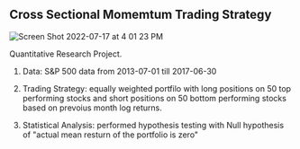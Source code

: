 
## Cross Sectional Momemtum Trading Strategy

![Screen Shot 2022-07-17 at 4 01 23 PM](https://user-images.githubusercontent.com/41276263/179428262-ff6a14eb-f27e-4515-ae66-2dfdf2919a76.jpg)



Quantitative Research Project.

1. Data: S&P 500 data from 2013-07-01 till 2017-06-30

2. Trading Strategy: equally weighted portfilo with long positions on 50 top performing stocks and short positions on 50 bottom performing stocks based on prevoius month log returns.

3. Statistical Analysis: performed hypothesis testing with Null hypothesis of "actual mean resturn of the portfolio is zero"




